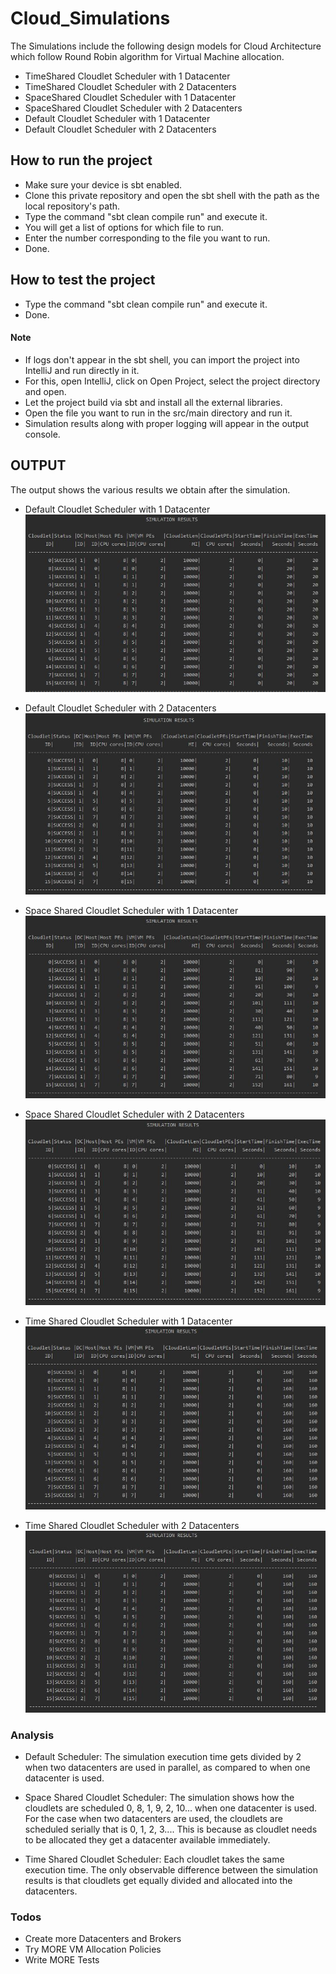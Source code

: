 # Cloud_Simulations

The Simulations include the following design models for Cloud Architecture which follow Round Robin algorithm for Virtual Machine allocation.

  - TimeShared Cloudlet Scheduler with 1 Datacenter
  - TimeShared Cloudlet Scheduler with 2 Datacenters
  - SpaceShared Cloudlet Scheduler with 1 Datacenter
  - SpaceShared Cloudlet Scheduler with 2 Datacenters
  - Default Cloudlet Scheduler with 1 Datacenter
  - Default Cloudlet Scheduler with 2 Datacenters

## How to run the project

  - Make sure your device is sbt enabled.
  - Clone this private repository and open the sbt shell with the path as the local repository's path.
  - Type the command "sbt clean compile run" and execute it.
  - You will get a list of options for which file to run.
  - Enter the number corresponding to the file you want to run.
  - Done.

## How to test the project

  - Type the command "sbt clean compile run" and execute it.
  - Done.

#### Note
  - If logs don't appear in the sbt shell, you can import the project into IntelliJ and run directly in it.
  - For this, open IntelliJ, click on Open Project, select the project directory and open.
  - Let the project build via sbt and install all the external libraries.
  - Open the file you want to run in the src/main directory and run it.
  - Simulation results along with proper logging will appear in the output console.

## OUTPUT
The output shows the various results we obtain after the simulation. 

- Default Cloudlet Scheduler with 1 Datacenter
![Default Cloudlet Scheduler with 1 Datacenter](https://raw.githubusercontent.com/mehul-birari/Cloud-Simulators-using-CloudSim/master/images/DefaultDC1.JPG "Default Cloudlet Scheduler with 1 Datacenter")

- Default Cloudlet Scheduler with 2 Datacenters
![Default Cloudlet Scheduler with 2 Datacenters](https://raw.githubusercontent.com/mehul-birari/Cloud-Simulators-using-CloudSim/master/images/DefaultDC2.JPG "Default Cloudlet Scheduler with 2 Datacenters")

- Space Shared Cloudlet Scheduler with 1 Datacenter
![Space Shared Cloudlet Scheduler with 1 Datacenter](https://raw.githubusercontent.com/mehul-birari/Cloud-Simulators-using-CloudSim/master/images/SpaceSharedDC1.JPG "Space Shared Cloudlet Scheduler with 1 Datacenter")

- Space Shared Cloudlet Scheduler with 2 Datacenters
![Space Shared Cloudlet Scheduler with 2 Datacenters](https://raw.githubusercontent.com/mehul-birari/Cloud-Simulators-using-CloudSim/master/images/SpaceSharedDC2.JPG "Space Shared Cloudlet Scheduler with 2 Datacenters")

- Time Shared Cloudlet Scheduler with 1 Datacenter
![Time Shared Cloudlet Scheduler with 1 Datacenter](https://raw.githubusercontent.com/mehul-birari/Cloud-Simulators-using-CloudSim/master/images/TimeSharedDC1.JPG "Time Shared Cloudlet Scheduler with 1 Datacenter")

- Time Shared Cloudlet Scheduler with 2 Datacenters
![Time Shared Cloudlet Scheduler with 2 Datacenters](https://raw.githubusercontent.com/mehul-birari/Cloud-Simulators-using-CloudSim/master/images/TimeSharedDC2.JPG "Time Shared Cloudlet Scheduler with 2 Datacenters")

### Analysis
 
 - Default Scheduler:
    The simulation execution time gets divided by 2 when two datacenters are used in parallel, as compared to when one datacenter is used.
 
 - Space Shared Cloudlet Scheduler:
    The simulation shows how the cloudlets are scheduled 0, 8, 1, 9, 2, 10... when one datacenter is used.
    For the case when two datacenters are used, the cloudlets are scheduled serially that is 0, 1, 2, 3....
    This is because as cloudlet needs to be allocated they get a datacenter available immediately.
    
 - Time Shared Cloudlet Scheduler:
   Each cloudlet takes the same execution time.
   The only observable difference between the simulation results is that cloudlets get equally divided and allocated into the datacenters.

### Todos

 - Create more Datacenters and Brokers
 - Try MORE VM Allocation Policies
 - Write MORE Tests
  



   